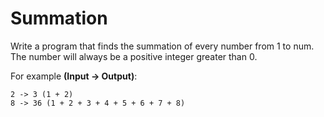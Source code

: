 # Summation

Write a program that finds the summation of every number from 1 to num. The number will always be a positive integer greater than 0.

For example **(Input -> Output)**:

```
2 -> 3 (1 + 2)
8 -> 36 (1 + 2 + 3 + 4 + 5 + 6 + 7 + 8)
```
